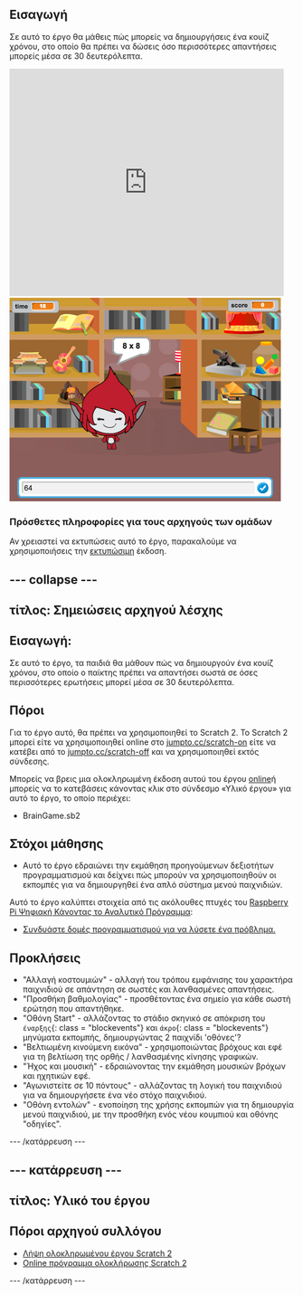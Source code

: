 ## Εισαγωγή

Σε αυτό το έργο θα μάθεις πώς μπορείς να δημιουργήσεις ένα κουίζ χρόνου, στο οποίο θα πρέπει να δώσεις όσο περισσότερες απαντήσεις μπορείς μέσα σε 30 δευτερόλεπτα.

<div class="scratch-preview">
  <iframe allowtransparency="true" width="485" height="402" src="https://scratch.mit.edu/projects/embed/42225768/?autostart=false" frameborder="0"></iframe>
  <img src="images/brain-final.png">
</div>

### Πρόσθετες πληροφορίες για τους αρχηγούς των ομάδων

Αν χρειαστεί να εκτυπώσεις αυτό το έργο, παρακαλούμε να χρησιμοποιήσεις την [εκτυπώσιμη](https://projects.raspberrypi.org/en/projects/brain-game/print) έκδοση.

## \--- collapse \---

## τίτλος: Σημειώσεις αρχηγού λέσχης

## Εισαγωγή:

Σε αυτό το έργο, τα παιδιά θα μάθουν πώς να δημιουργούν ένα κουίζ χρόνου, στο οποίο ο παίκτης πρέπει να απαντήσει σωστά σε όσες περισσότερες ερωτήσεις μπορεί μέσα σε 30 δευτερόλεπτα.

## Πόροι

Για το έργο αυτό, θα πρέπει να χρησιμοποιηθεί το Scratch 2. Το Scratch 2 μπορεί είτε να χρησιμοποιηθεί online στο [jumpto.cc/scratch-on](http://jumpto.cc/scratch-on) είτε να κατέβει από το [jumpto.cc/scratch-off](http://jumpto.cc/scratch-off) και να χρησιμοποιηθεί εκτός σύνδεσης.

Μπορείς να βρεις μια ολοκληρωμένη έκδοση αυτού του έργου [online](http://scratch.mit.edu/projects/42225768/#editor)ή μπορείς να το κατεβάσεις κάνοντας κλικ στο σύνδεσμο «Υλικό έργου» για αυτό το έργο, το οποίο περιέχει:

* BrainGame.sb2

## Στόχοι μάθησης

* Αυτό το έργο εδραιώνει την εκμάθηση προηγούμενων δεξιοτήτων προγραμματισμού και δείχνει πώς μπορούν να χρησιμοποιηθούν οι εκπομπές για να δημιουργηθεί ένα απλό σύστημα μενού παιχνιδιών.

Αυτό το έργο καλύπτει στοιχεία από τις ακόλουθες πτυχές του [Raspberry Pi Ψηφιακή Κάνοντας το Αναλυτικό Πρόγραμμα](http://rpf.io/curriculum):

* [Συνδυάστε δομές προγραμματισμού για να λύσετε ένα πρόβλημα.](https://www.raspberrypi.org/curriculum/programming/builder)

## Προκλήσεις

* "Αλλαγή κοστουμιών" - αλλαγή του τρόπου εμφάνισης του χαρακτήρα παιχνιδιού σε απάντηση σε σωστές και λανθασμένες απαντήσεις.
* "Προσθήκη βαθμολογίας" - προσθέτοντας ένα σημείο για κάθε σωστή ερώτηση που απαντήθηκε.
* "Οθόνη Start" - αλλάζοντας το στάδιο σκηνικό σε απόκριση του `έναρξης`{: class = "blockevents"} και `άκρο`{: class = "blockevents"} μηνύματα εκπομπής, δημιουργώντας 2 παιχνίδι 'οθόνες'?
* "Βελτιωμένη κινούμενη εικόνα" - χρησιμοποιώντας βρόχους και εφέ για τη βελτίωση της ορθής / λανθασμένης κίνησης γραφικών.
* "Ήχος και μουσική" - εδραιώνοντας την εκμάθηση μουσικών βρόχων και ηχητικών εφέ.
* "Αγωνιστείτε σε 10 πόντους" - αλλάζοντας τη λογική του παιχνιδιού για να δημιουργήσετε ένα νέο στόχο παιχνιδιού.
* "Οθόνη εντολών" - ενοποίηση της χρήσης εκπομπών για τη δημιουργία μενού παιχνιδιού, με την προσθήκη ενός νέου κουμπιού και οθόνης "οδηγίες".

\--- /κατάρρευση \---

## \--- κατάρρευση \---

## τίτλος: Υλικό του έργου

## Πόροι αρχηγού συλλόγου

* [Λήψη ολοκληρωμένου έργου Scratch 2](resources/BrainGame.sb2)
* [Online πρόγραμμα ολοκλήρωσης Scratch 2](http://scratch.mit.edu/projects/42225768/#editor)

\--- /κατάρρευση \---